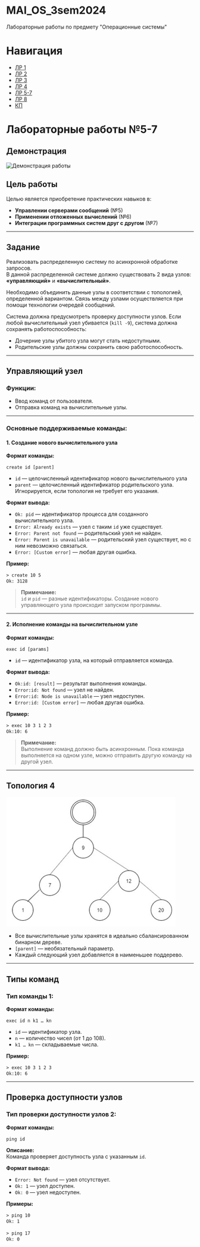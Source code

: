 # MAI_OS_3sem2024
Лабораторные работы по предмету "Операционные системы"

# Навигация
- [ЛР 1](https://github.com/Matvey26/MAI_OS_3sem2024/tree/lab1)
- [ЛР 2](https://github.com/Matvey26/MAI_OS_3sem2024/tree/lab2)
- [ЛР 3](https://github.com/Matvey26/MAI_OS_3sem2024/tree/lab3)
- [ЛР 4](https://github.com/Matvey26/MAI_OS_3sem2024/tree/lab4)
- [ЛР 5-7](https://github.com/Matvey26/MAI_OS_3sem2024/tree/lab5-7)
- [ЛР 8](https://github.com/Matvey26/MAI_OS_3sem2024/tree/lab8)
- [КП](https://github.com/Matvey26/MAI_OS_3sem2024/tree/KP)

# Лабораторные работы №5-7

## Демонстрация

![Демонстрация работы](img/demo.gif)

## Цель работы

Целью является приобретение практических навыков в:

- **Управлении серверами сообщений** (№5)  
- **Применении отложенных вычислений** (№6)  
- **Интеграции программных систем друг с другом** (№7)  

---

## Задание

Реализовать распределенную систему по асинхронной обработке запросов.  
В данной распределенной системе должно существовать 2 вида узлов: **«управляющий»** и **«вычислительный»**. 

Необходимо объединить данные узлы в соответствии с топологией, определенной вариантом. Связь между узлами осуществляется при помощи технологии очередей сообщений.  

Система должна предусмотреть проверку доступности узлов. Если любой вычислительный узел убивается (`kill -9`), система должна сохранять работоспособность:  
- Дочерние узлы убитого узла могут стать недоступными.  
- Родительские узлы должны сохранить свою работоспособность.  

---

## Управляющий узел

### Функции:
- Ввод команд от пользователя.  
- Отправка команд на вычислительные узлы.  

---

### **Основные поддерживаемые команды:**

#### 1. **Создание нового вычислительного узла**  

**Формат команды:**  
```
create id [parent]
```

- `id` — целочисленный идентификатор нового вычислительного узла  
- `parent` — целочисленный идентификатор родительского узла. Игнорируется, если топология не требует его указания.  

**Формат вывода:**  
- `Ok: pid` — идентификатор процесса для созданного вычислительного узла.  
- `Error: Already exists` — узел с таким `id` уже существует.  
- `Error: Parent not found` — родительский узел не найден.  
- `Error: Parent is unavailable` — родительский узел существует, но с ним невозможно связаться.  
- `Error: [Custom error]` — любая другая ошибка.  

**Пример:**  
```
> create 10 5  
Ok: 3128
```

> **Примечание:**  
> `id` и `pid` — разные идентификаторы. Создание нового управляющего узла происходит запуском программы.

---

#### 2. **Исполнение команды на вычислительном узле**  

**Формат команды:**  
```
exec id [params]
```

- `id` — идентификатор узла, на который отправляется команда.  

**Формат вывода:**  
- `Ok:id: [result]` — результат выполнения команды.  
- `Error:id: Not found` — узел не найден.  
- `Error:id: Node is unavailable` — узел недоступен.  
- `Error:id: [Custom error]` — любая другая ошибка.  

**Пример:**  
```
> exec 10 3 1 2 3  
Ok:10: 6
```

> **Примечание:**  
> Выполнение команд должно быть асинхронным. Пока команда выполняется на одном узле, можно отправить другую команду на другой узел.

---

## Топология 4  

![asd](img/topology.png)

- Все вычислительные узлы хранятся в идеально сбалансированном бинарном дереве.  
- `[parent]` — необязательный параметр.  
- Каждый следующий узел добавляется в наименьшее поддерево.

---

## Типы команд  

### **Тип команды 1:**  

**Формат команды:**  
```
exec id n k1 … kn
```

- `id` — идентификатор узла.  
- `n` — количество чисел (от 1 до 108).  
- `k1 … kn` — складываемые числа.  

**Пример:**  
```
> exec 10 3 1 2 3  
Ok:10: 6
```

---

## Проверка доступности узлов  

### **Тип проверки доступности узлов 2:**  

**Формат команды:**  
```
ping id
```

**Описание:**  
Команда проверяет доступность узла с указанным `id`.  

**Формат вывода:**  
- `Error: Not found` — узел отсутствует.  
- `Ok: 1` — узел доступен.  
- `Ok: 0` — узел недоступен.  

**Примеры:**  
```
> ping 10  
Ok: 1  

> ping 17  
Ok: 0
```

